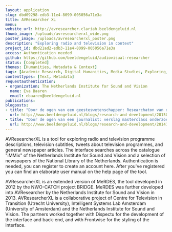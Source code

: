 ```yaml
---
layout: application
slug: dbd09298-edb3-11e4-8099-005056a71e3a
title: AVResearcher XL
menu: 
website_url: http://avresearcher.clariah.beeldengeluid.nl
thumb_image: /uploads/avresearcherxl_wide.png
poster_image: /uploads/avresearcherxl_poster.png
description: "Exploring radio and television in context"
project_id: dbd21ad2-edb3-11e4-8099-005056a71e3a
access: Authentication needed
github: https://github.com/beeldengeluid/audiovisual-researcher
status: [Completed]
themes: [Humanities, Metadata & Context]
tags: [Academic Research, Digital Humanities, Media Studies, Exploring, Analysis, CLARIAH, Context Collections]
contenttypes: [Text, Metadata]
requestauthentication: 
- organization: The Netherlands Institute for Sound and Vision
  name: Eva Baaren
  email: ebaaren@beeldengeluid.nl
publications: 
blogposts: 
- title: "Door de ogen van een geesteswetenschapper: Researchaton van de tool AVResearcherXL op Thatcamp"
  url: http://www.beeldengeluid.nl/blogs/research-and-development/201502/door-de-ogen-van-een-geesteswetenschapper-verslag
- title: "Door de ogen van een journalist: verslag masterclass onderzoeksjournalistiek Beeld en Geluid en VondelCS"
  url: http://www.beeldengeluid.nl/blogs/research-and-development/201410/door-de-ogen-van-een-journalist-verslag-masterclass
---
```


AVResearcherXL is a tool for exploring radio and television programme descriptions, television subtitles, tweets about television programmes, and general newspaper articles. The interface searches across the catalogue "iMMix" of the Netherlands Institute for Sound and Vision and a selection of newspapers of the National Library of the Netherlands. Authentication is needed, you can register to create an account here. After you've registered you can find an elaborate user manual on the help page of the tool.

AVResearcherXL is an extended version of MeRDES, the tool developed in 2012 by the NWO-CATCH project BRIDGE. MeRDES was further developed into AVResearcher by the Netherlands Institute for Sound and Vision in 2013. AVResearcherXL is a collaborative project of Centre for Television in Transition (Utrecht University), Intelligent Systems Lab Amsterdam (University of Amsterdam) and the Netherlands Institute for Sound and Vision. The partners worked together with Dispectu for the development of the interface and back-end, and with Frontwise for the styling of the interface.
